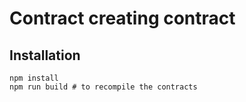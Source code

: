 # Contract creating contract

## Installation

```shell
npm install
npm run build # to recompile the contracts
```
